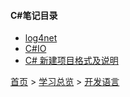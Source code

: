 #### C#笔记目录

* [log4net](201904001.md)
* [C#IO](201904002.md)
* [C# 新建项目格式及说明](202101001.md)


[首页](../../../README.md) > [学习总览](../../../introduction/studyCatalogList.md) > [开发语言](../developmentLanguage.md)
